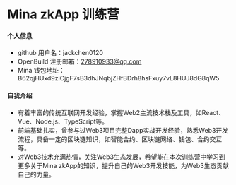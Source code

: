 # Mina zkApp 训练营


#### 个人信息

- github 用户名：jackchen0120
- OpenBuild 注册邮箱：278910933@qq.com
- Mina 钱包地址：B62qjHUxd9ziCjgF7sB3dhJNqbjZHfBDrh8hsFxuy7vL8HUJ8dG8qW5

#### 自我介绍

- 有着丰富的传统互联网开发经验，掌握Web2主流技术栈及工具，如React、Vue、Node.js、TypeScript等。
- 前端基础扎实，曾参与过Web3项目完整Dapp实战开发经验，熟悉Web3开发流程，具备一定的区块链知识，如智能合约、区块链网络、钱包、合约交互等。
- 对Web3技术充满热情，关注Web3生态发展，希望能在本次训练营中学习到更多关于Mina zkApp的知识，提升自己的Web3开发技能，为Web3生态贡献自己的力量。